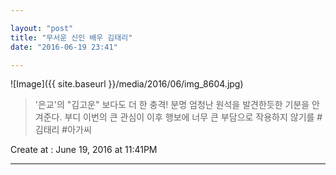 ```yaml
---

layout: "post"  
title: "무서운 신인 배우 김태리"  
date: "2016-06-19 23:41"

---
```


![Image]({{ site.baseurl }}/media/2016/06/img_8604.jpg)

> '은교'의 "김고운" 보다도 더 한 충격! 분명 엄청난 원석을 발견한듯한 기분을 안겨준다. 부디 이번의 큰 관심이 이후 행보에 너무 큰 부담으로 작용하지 않기를 #김태리 #아가씨

Create at : June 19, 2016 at 11:41PM

---
